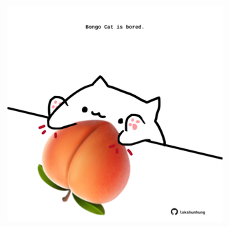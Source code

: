 <!-- built at 04/12/2021, 14:01:51 UTC -->
<p align="center">
  <img width="500" height="500" src="./ReadmeImage.svg">
</p>
